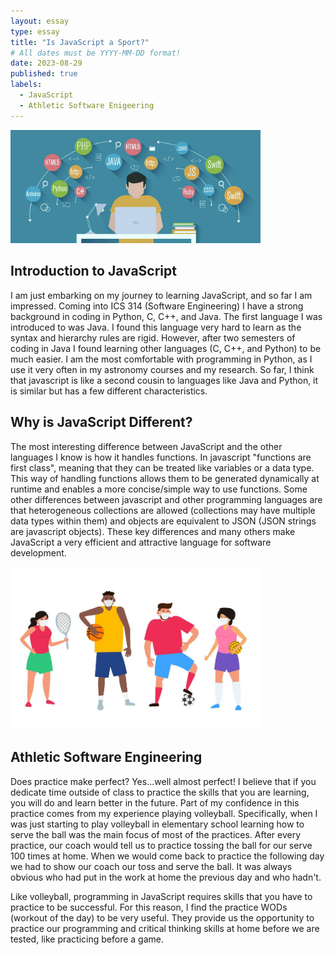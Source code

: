 ```yaml
---
layout: essay
type: essay
title: "Is JavaScript a Sport?"
# All dates must be YYYY-MM-DD format!
date: 2023-08-29
published: true
labels:
  - JavaScript
  - Athletic Software Enigeering
---
```


<img width="400px" class="rounded float-start pe-4" src="../img/im.png">

## Introduction to JavaScript 

I am just embarking on my journey to learning JavaScript, and so far I am impressed. Coming into ICS 314 (Software Engineering)
I have a strong background in coding in Python, C, C++, and Java. The first language I was introduced to was Java. I found this language 
very hard to learn as the syntax and hierarchy rules are rigid. However, after two semesters of coding in Java I found learning other languages (C, C++, and Python) to be much easier. I am the most comfortable with programming in Python, as I use it very often in my astronomy courses and my research. 
So far, I think that javascript is like a second cousin to languages like Java and Python, it is similar but has a few different characteristics. 

## Why is JavaScript Different?

The most interesting difference between JavaScript and the other languages I know is how it handles functions. In javascript "functions are first class", meaning that they can be treated like variables or a data type. This way of handling functions allows them to be generated dynamically at runtime and enables a more concise/simple way to use functions. Some other differences between javascript and other programming languages are that heterogeneous collections are allowed (collections may have multiple data types within them) and objects are equivalent to JSON (JSON strings are javascript objects). These key differences and many others make JavaScript a very efficient and attractive language for software development. 

<img width="400px" class="rounded float-start pe-4" src="../img/sport.jpeg">

## Athletic Software Engineering 

Does practice make perfect? Yes...well almost perfect! I believe that if you dedicate time outside of class to practice the skills that you are learning, you will do and learn better in the future. Part of my confidence in this practice comes from my experience playing volleyball. Specifically, when I was just starting to play volleyball in elementary school learning how to serve the ball was the main focus of most of the practices. After every practice, our coach would tell us to practice tossing the ball for our serve 100 times at home. When we would come back to practice the following day we had to show our coach our toss and serve the ball. It was always obvious who had put in the work at home the previous day and who hadn't. 

Like volleyball, programming in JavaScript requires skills that you have to practice to be successful. For this reason, I find the practice WODs (workout of the day) to be very useful. They provide us the opportunity to practice our programming and critical thinking skills at home before we are tested, like practicing before a game. 

